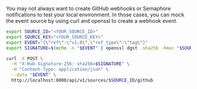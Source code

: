 You may not always want to create GitHub webhooks or Semaphore notifications to test your local environment. In those cases, you can mock the event source by using curl and openssl to create a webhook event.

```bash
export SOURCE_ID="<YOUR_SOURCE_ID>"
export SOURCE_KEY="<YOUR_SOURCE_KEY>"
export EVENT="{\"ref\":\"v1.0\",\"ref_type\":\"tag\"}"
export SIGNATURE=$(echo -n "$EVENT" | openssl dgst -sha256 -hmac "$SOURCE_KEY")

curl -X POST \
  -H "X-Hub-Signature-256: sha256=$SIGNATURE" \
  -H "Content-Type: application/json" \
  --data "$EVENT" \
  http://localhost:8000/api/v1/sources/$SOURCE_ID/github
```
